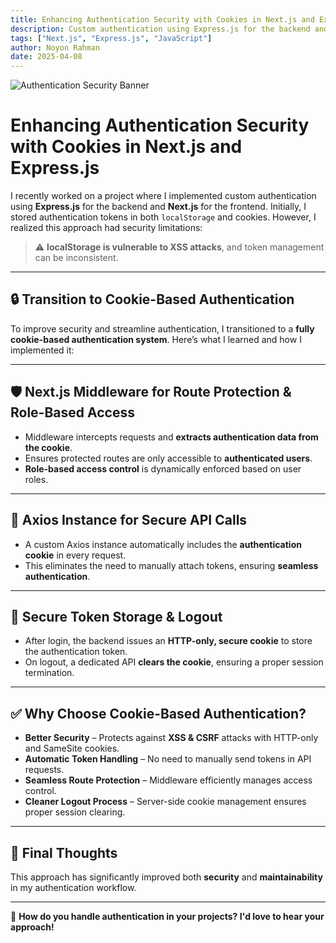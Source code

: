 ```yaml
---
title: Enhancing Authentication Security with Cookies in Next.js and Express.js
description: Custom authentication using Express.js for the backend and Next.js for the frontend. Initially, I stored authentication tokens in both `localStorage` and cookies. However, I realized this approach had security limitations.
tags: ["Next.js", "Express.js", "JavaScript"]
author: Noyon Rahman
date: 2025-04-08
---
```


![Authentication Security Banner](https://res.cloudinary.com/ddlks1eka/image/upload/v1742059263/x2tagcdxwj92lupphsbd.png)

# Enhancing Authentication Security with Cookies in Next.js and Express.js

I recently worked on a project where I implemented custom authentication using **Express.js** for the backend and **Next.js** for the frontend. Initially, I stored authentication tokens in both `localStorage` and cookies. However, I realized this approach had security limitations:

> ⚠️ **localStorage is vulnerable to XSS attacks**, and token management can be inconsistent.

---

## 🔒 Transition to Cookie-Based Authentication

To improve security and streamline authentication, I transitioned to a **fully cookie-based authentication system**. Here’s what I learned and how I implemented it:

---

## 🛡️ Next.js Middleware for Route Protection & Role-Based Access

- Middleware intercepts requests and **extracts authentication data from the cookie**.
- Ensures protected routes are only accessible to **authenticated users**.
- **Role-based access control** is dynamically enforced based on user roles.

---

## 🔁 Axios Instance for Secure API Calls

- A custom Axios instance automatically includes the **authentication cookie** in every request.
- This eliminates the need to manually attach tokens, ensuring **seamless authentication**.

---

## 🔐 Secure Token Storage & Logout

- After login, the backend issues an **HTTP-only, secure cookie** to store the authentication token.
- On logout, a dedicated API **clears the cookie**, ensuring a proper session termination.

---

## ✅ Why Choose Cookie-Based Authentication?

- **Better Security** – Protects against **XSS & CSRF** attacks with HTTP-only and SameSite cookies.
- **Automatic Token Handling** – No need to manually send tokens in API requests.
- **Seamless Route Protection** – Middleware efficiently manages access control.
- **Cleaner Logout Process** – Server-side cookie management ensures proper session clearing.

---

## 🚀 Final Thoughts

This approach has significantly improved both **security** and **maintainability** in my authentication workflow.

---

💬 **How do you handle authentication in your projects? I'd love to hear your approach!**
